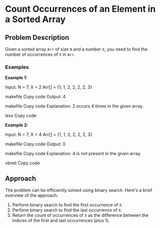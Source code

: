 # Count Occurrences of an Element in a Sorted Array

## Problem Description

Given a sorted array `Arr` of size `N` and a number `X`, you need to find the number of occurrences of `X` in `Arr`.

### Examples

**Example 1:**

Input:
N = 7, X = 2
Arr[] = {1, 1, 2, 2, 2, 2, 3}

makefile
Copy code
Output:
4

makefile
Copy code
Explanation:
2 occurs 4 times in the given array.

less
Copy code

**Example 2:**

Input:
N = 7, X = 4
Arr[] = {1, 1, 2, 2, 2, 2, 3}

makefile
Copy code
Output:
0

makefile
Copy code
Explanation:
4 is not present in the given array.

vbnet
Copy code

## Approach

The problem can be efficiently solved using binary search. Here's a brief overview of the approach:

1. Perform binary search to find the first occurrence of `X`.
2. Perform binary search to find the last occurrence of `X`.
3. Return the count of occurrences of `X` as the difference between the indices of the first and last occurrences (plus 1).

